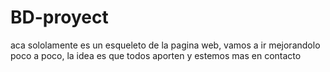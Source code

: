 # BD-proyect

aca sololamente es un esqueleto de la pagina web, vamos a ir mejorandolo poco a poco, la idea es que todos aporten y estemos mas en contacto 
